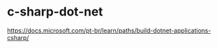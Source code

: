 # c-sharp-dot-net

https://docs.microsoft.com/pt-br/learn/paths/build-dotnet-applications-csharp/
 
